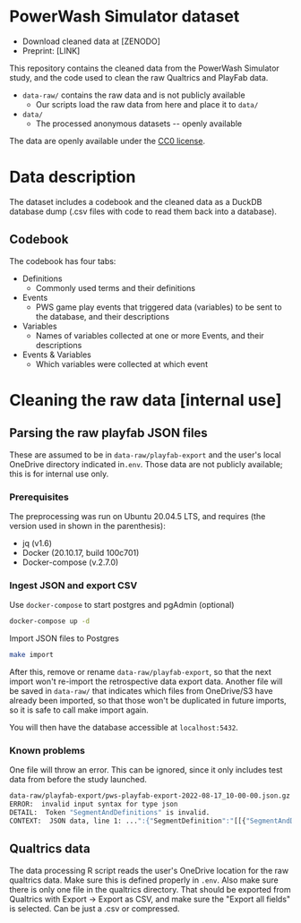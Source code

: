 # PowerWash Simulator dataset

- Download cleaned data at [ZENODO]
- Preprint: [LINK]

This repository contains the cleaned data from the PowerWash Simulator study, and the code used to clean the raw Qualtrics and PlayFab data.

- `data-raw/` contains the raw data and is not publicly available
  - Our scripts load the raw data from here and place it to `data/`
- `data/`
  - The processed anonymous datasets -- openly available
  
The data are openly available under the [CC0 license](https://creativecommons.org/publicdomain/zero/1.0/).

# Data description

The dataset includes a codebook and the cleaned data as a DuckDB database dump (.csv files with code to read them back into a database).

## Codebook

The codebook has four tabs:

- Definitions
  - Commonly used terms and their definitions
- Events
  - PWS game play events that triggered data (variables) to be sent to the database, and their descriptions
- Variables
  - Names of variables collected at one or more Events, and their descriptions
- Events & Variables
  - Which variables were collected at which event

# Cleaning the raw data [internal use]

## Parsing the raw playfab JSON files

These are assumed to be in `data-raw/playfab-export` and the user's local OneDrive directory indicated in`.env`. Those data are not publicly available; this is for internal use only.

### Prerequisites

The preprocessing was run on Ubuntu 20.04.5 LTS, and requires (the version used in shown in the parenthesis):

- jq (v1.6)
- Docker (20.10.17, build 100c701)
- Docker-compose (v.2.7.0)

### Ingest JSON and export CSV

Use `docker-compose` to start postgres and pgAdmin (optional)

```bash
docker-compose up -d
```

Import JSON files to Postgres

```bash
make import
```

After this, remove or rename `data-raw/playfab-export`, so that the next import won't re-import the retrospective data export data. Another file will be saved in `data-raw/` that indicates which files from OneDrive/S3 have already been imported, so that those won't be duplicated in future imports, so it is safe to call make import again.

You will then have the database accessible at `localhost:5432`.

### Known problems

One file will throw an error. This can be ignored, since it only includes test data from before the study launched.

```bash
data-raw/playfab-export/pws-playfab-export-2022-08-17_10-00-00.json.gz
ERROR:  invalid input syntax for type json
DETAIL:  Token "SegmentAndDefinitions" is invalid.
CONTEXT:  JSON data, line 1: ...":{"SegmentDefinition":"[[{"SegmentAndDefinitions"
```

## Qualtrics data

The data processing R script reads the user's OneDrive location for the raw qualtrics data. Make sure this is defined properly in `.env`. Also make sure there is only one file in the qualtrics directory. That should be exported from Qualtrics with Export -> Export as CSV, and make sure the "Export all fields" is selected. Can be just a .csv or compressed.
